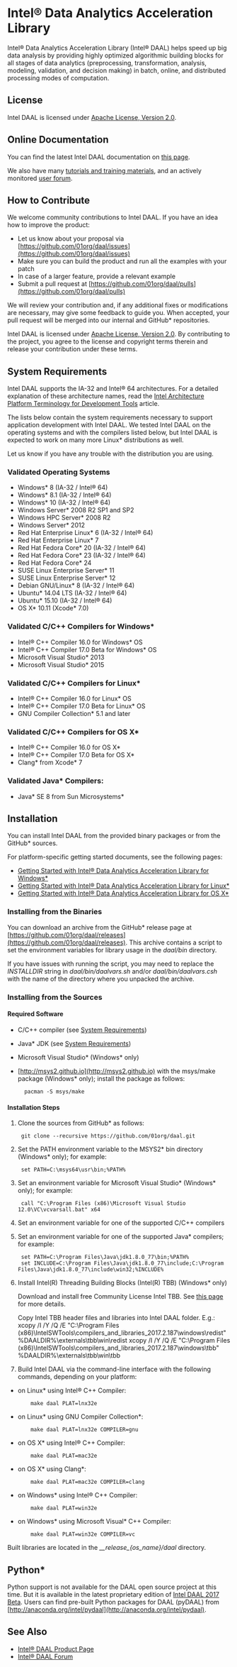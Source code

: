 # Intel&reg; Data Analytics Acceleration Library
Intel&reg; Data Analytics Acceleration Library (Intel&reg; DAAL) helps speed up big data analysis by providing highly optimized algorithmic building blocks for all stages of data analytics (preprocessing, transformation, analysis, modeling, validation, and decision making) in batch, online, and distributed processing modes of computation.

## License
Intel DAAL is licensed under [Apache License, Version 2.0](http://www.apache.org/licenses/LICENSE-2.0).

## Online Documentation
You can find the latest Intel DAAL documentation on [this page](https://software.intel.com/en-us/intel-daal-support/documentation).

We also have many [tutorials and training
materials](https://software.intel.com/en-us/intel-daal-support/training), and an actively monitored
[user forum](https://software.intel.com/en-us/forums/intel-data-analytics-acceleration-library).

## How to Contribute
We welcome community contributions to Intel DAAL. If you have an idea how to improve the product:

* Let us know about your proposal via [https://github.com/01org/daal/issues](https://github.com/01org/daal/issues)
* Make sure you can build the product and run all the examples with your patch
* In case of a larger feature, provide a relevant example
* Submit a pull request at [https://github.com/01org/daal/pulls](https://github.com/01org/daal/pulls)

We will review your contribution and, if any additional fixes or modifications are necessary, may give some feedback to guide you. When accepted, your pull request will be merged into our internal and GitHub* repositories.

Intel DAAL is licensed under [Apache License, Version
2.0](http://www.apache.org/licenses/LICENSE-2.0). By contributing to the
project, you agree to the license and copyright terms therein and release your
contribution under these terms. 

## <a name="system-requirements"></a>System Requirements
Intel DAAL supports the IA-32 and Intel&reg; 64 architectures. For a detailed explanation of these architecture names, read the [Intel Architecture Platform Terminology for Development Tools](https://software.intel.com/en-us/articles/intel-architecture-platform-terminology-for-development-tools) article.

The lists below contain the system requirements necessary to support application development with Intel DAAL. We tested Intel DAAL on the operating systems and with the compilers listed below, but Intel DAAL is expected to work on many more Linux* distributions as well.

Let us know if you have any trouble with the distribution you are using.

### Validated Operating Systems
* Windows* 8 (IA-32 / Intel&reg; 64)
* Windows* 8.1 (IA-32 / Intel&reg; 64)
* Windows* 10 (IA-32 / Intel&reg; 64)
* Windows Server* 2008 R2 SP1 and SP2
* Windows HPC Server* 2008 R2
* Windows Server* 2012
* Red Hat Enterprise Linux* 6 (IA-32 / Intel&reg; 64)
* Red Hat Enterprise Linux* 7
* Red Hat Fedora Core* 20 (IA-32 / Intel&reg; 64)
* Red Hat Fedora Core* 23 (IA-32 / Intel&reg; 64)
* Red Hat Fedora Core* 24
* SUSE Linux Enterprise Server* 11
* SUSE Linux Enterprise Server* 12
* Debian GNU/Linux* 8 (IA-32 / Intel&reg; 64)
* Ubuntu* 14.04 LTS (IA-32 / Intel&reg; 64)
* Ubuntu* 15.10 (IA-32 / Intel&reg; 64)
* OS X\* 10.11 (Xcode* 7.0)

### Validated C/C++ Compilers for Windows*
* Intel&reg; C++ Compiler 16.0 for Windows* OS
* Intel&reg; C++ Compiler 17.0 Beta for Windows* OS
* Microsoft Visual Studio* 2013
* Microsoft Visual Studio* 2015

### Validated C/C++ Compilers for Linux*
* Intel&reg; C++ Compiler 16.0 for Linux* OS
* Intel&reg; C++ Compiler 17.0 Beta for Linux* OS
* GNU Compiler Collection* 5.1 and later

### Validated C/C++ Compilers for OS X*
* Intel&reg; C++ Compiler 16.0 for OS X*
* Intel&reg; C++ Compiler 17.0 Beta for OS X*
* Clang\* from Xcode* 7

### Validated Java* Compilers:
* Java\* SE 8 from Sun Microsystems*

## Installation
You can install Intel DAAL from the provided binary packages or from the GitHub* sources.

For platform-specific getting started documents, see the following pages:

* [Getting Started with Intel&reg; Data Analytics Acceleration Library for Windows*](https://software.intel.com/en-us/get-started-with-daal-for-windows)
* [Getting Started with Intel&reg; Data Analytics Acceleration Library for Linux*](https://software.intel.com/en-us/get-started-with-daal-for-linux)
* [Getting Started with Intel&reg; Data Analytics Acceleration Library for OS X*](https://software.intel.com/en-us/get-started-with-daal-for-osx)

### Installing from the Binaries
You can download an archive from the GitHub\* release page at [https://github.com/01org/daal/releases](https://github.com/01org/daal/releases). This archive contains a script to set the environment variables for library usage in the *daal/bin* directory.

If you have issues with running the script, you may need to replace the *INSTALLDIR* string in *daal/bin/daalvars.sh* and/or *daal/bin/daalvars.csh* with the name of the directory where you unpacked the archive.

### Installing from the Sources

#### Required Software
* C/C++ compiler (see [System Requirements](#system-requirements))
* Java\* JDK (see [System Requirements](#system-requirements))
* Microsoft Visual Studio\* (Windows* only)
* [http://msys2.github.io](http://msys2.github.io) with the msys/make package (Windows* only); install the package as follows:

        pacman -S msys/make

#### Installation Steps
1. Clone the sources from GitHub* as follows:

        git clone --recursive https://github.com/01org/daal.git

2. Set the PATH environment variable to the MSYS2\* bin directory (Windows* only); for example:

        set PATH=C:\msys64\usr\bin;%PATH%

3. Set an environment variable for Microsoft Visual Studio\* (Windows* only); for example:

        call "C:\Program Files (x86)\Microsoft Visual Studio 12.0\VC\vcvarsall.bat" x64

4. Set an environment variable for one of the supported C/C++ compilers

5. Set an environment variable for one of the supported Java* compilers; for example:

        set PATH=C:\Program Files\Java\jdk1.8.0_77\bin;%PATH%
        set INCLUDE=C:\Program Files\Java\jdk1.8.0_77\include;C:\Program Files\Java\jdk1.8.0_77\include\win32;%INCLUDE%

6. Install Intel(R) Threading Building Blocks (Intel(R) TBB) (Windows* only)

    Download and install free Community License Intel TBB.
    See [this page](https://registrationcenter.intel.com/en/forms/?productid=2558&licensetype=2) for more details.

    Copy Intel TBB header files and libraries into Intel DAAL folder. E.g.:
        xcopy /I /Y /Q /E "C:\Program Files (x86)\IntelSWTools\compilers_and_libraries_2017.2.187\windows\redist" %DAALDIR%\externals\tbb\win\redist
        xcopy /I /Y /Q /E "C:\Program Files (x86)\IntelSWTools\compilers_and_libraries_2017.2.187\windows\tbb" %DAALDIR%\externals\tbb\win\tbb

7. Build Intel DAAL via the command-line interface with the following commands, depending on your platform:

 *  on Linux\* using Intel&reg; C++ Compiler:

            make daal PLAT=lnx32e

 *  on Linux\* using GNU Compiler Collection\*:

            make daal PLAT=lnx32e COMPILER=gnu

 *  on OS X* using Intel&reg; C++ Compiler:

            make daal PLAT=mac32e

 *  on OS X\* using Clang\*:

            make daal PLAT=mac32e COMPILER=clang

 *  on Windows* using Intel&reg; C++ Compiler:

            make daal PLAT=win32e

 *  on Windows\* using Microsoft Visual* C++ Compiler:

            make daal PLAT=win32e COMPILER=vc

Built libraries are located in the *\_\_release\_{os_name}/daal* directory.

## Python*
<!--- Add this back when we are clear about Python support.
Intel DAAL can be also used with Python\* interfaces. You can find the pyDAAL package at [http://anaconda.org/intel/pydaal](http://anaconda.org/intel/pydaal).
-->
Python support is not available for the DAAL open source project at this time.
But it is available in the latest proprietary edition of [Intel DAAL 2017
Beta](https://software.intel.com/en-us/articles/intel-daal-2017-release-notes).
Users can find pre-built Python packages for DAAL (pyDAAL) from [http://anaconda.org/intel/pydaal](http://anaconda.org/intel/pydaal).

## See Also
* [Intel&reg; DAAL Product Page](https://software.intel.com/en-us/intel-daal)
* [Intel&reg; DAAL Forum](https://software.intel.com/en-us/forums/intel-data-analytics-acceleration-library)
